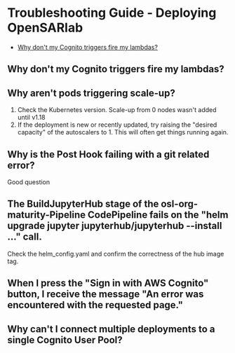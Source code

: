 # Troubleshooting Guide - Deploying OpenSARlab

- [Why don't my Cognito triggers fire my lambdas?](#My-Cognito-Triggers-Don't-Fire-my-Lambdas)

## Why don't my Cognito triggers fire my lambdas?



## Why aren't pods triggering scale-up?
1. Check the Kubernetes version. Scale-up from 0 nodes wasn't added until v1.18
1. If the deployment is new or recently updated, try raising the "desired capacity" of the autoscalers to 1. This will often get things running again.


## Why is the Post Hook failing with a git related error?
Good question

## The BuildJupyterHub stage of the osl-org-maturity-Pipeline CodePipeline fails on the "helm upgrade jupyter jupyterhub/jupyterhub --install ..." call.
Check the helm_config.yaml and confirm the correctness of the hub image tag.


## When I press the "Sign in with AWS Cognito" button, I receive the message "An error was encountered with the requested page."

## Why can't I connect multiple deployments to a single Cognito User Pool?



